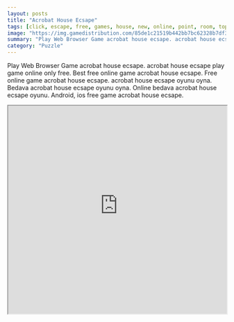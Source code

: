 ```yaml
---
layout: posts
title: "Acrobat House Ecsape"
tags: [click, escape, free, games, house, new, online, point, room, top10newgames, walkthrough, acrobat, best, free, online, games, oyna, game, free, games, play, play, games]
image: "https://img.gamedistribution.com/85de1c21519b442bb7bc62328b7df3c4.jpg"
summary: "Play Web Browser Game acrobat house ecsape. acrobat house ecsape play game online only free. Best free online game acrobat house ecsape. Free online game acrobat house ecsape. acrobat house ecsape oyunu oyna. Bedava acrobat house ecsape oyunu oyna. Online bedava acrobat house ecsape oyunu. Android, ios free game acrobat house ecsape."
category: "Puzzle"
---
```


Play Web Browser Game acrobat house ecsape. acrobat house ecsape play game online only free. Best free online game acrobat house ecsape. Free online game acrobat house ecsape. acrobat house ecsape oyunu oyna. Bedava acrobat house ecsape oyunu oyna. Online bedava acrobat house ecsape oyunu. Android, ios free game acrobat house ecsape.

<iframe width="100%" height="480px;" src="https://flash.gamedistribution.com?game=85de1c21519b442bb7bc62328b7df3c4"></iframe>